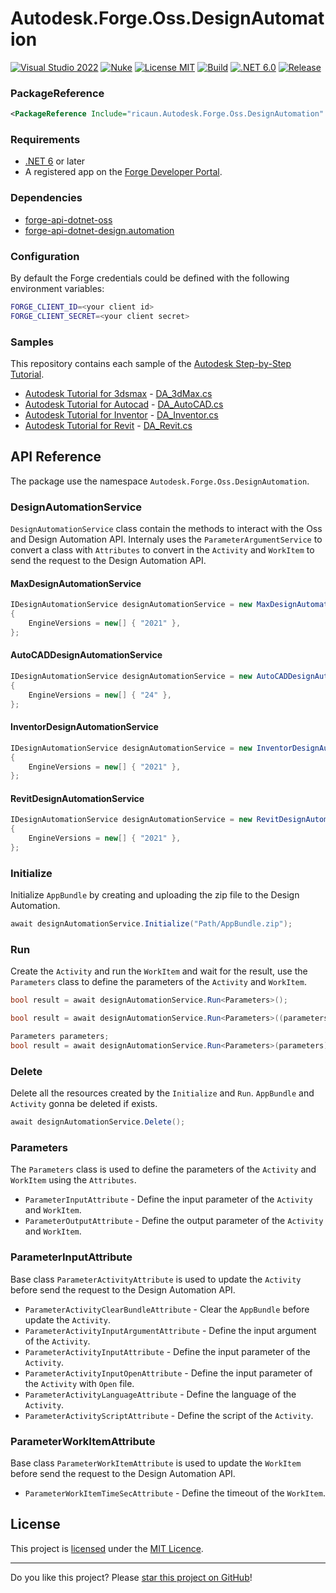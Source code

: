 # Autodesk.Forge.Oss.DesignAutomation

[![Visual Studio 2022](https://img.shields.io/badge/Visual%20Studio-2022-blue)](https://github.com/ricaun-io/forge-api-dotnet-oss.design.automation)
[![Nuke](https://img.shields.io/badge/Nuke-Build-blue)](https://nuke.build/)
[![License MIT](https://img.shields.io/badge/License-MIT-blue.svg)](LICENSE)
[![Build](https://github.com/ricaun-io/forge-api-dotnet-oss.design.automation/actions/workflows/Build.yml/badge.svg)](https://github.com/ricaun-io/forge-api-dotnet-oss.design.automation/actions)
[![.NET 6.0](https://img.shields.io/badge/.NET%206.0-blue.svg)](https://github.com/ricaun-io/forge-api-dotnet-oss.design.automation)
[![Release](https://img.shields.io/nuget/v/ricaun.Autodesk.Forge.Oss.DesignAutomation?logo=nuget&label=release&color=blue)](https://www.nuget.org/packages/ricaun.Autodesk.Forge.Oss.DesignAutomation)

### PackageReference

```xml
<PackageReference Include="ricaun.Autodesk.Forge.Oss.DesignAutomation" Version="*" />
```

### Requirements

- [.NET 6](https://dotnet.microsoft.com/en-us/download/dotnet/6.0) or later
- A registered app on the [Forge Developer Portal](http://forge.autodesk.com). 

### Dependencies

* [forge-api-dotnet-oss](https://github.com/ricaun-io/forge-api-dotnet-oss)
* [forge-api-dotnet-design.automation](https://github.com/Autodesk-Forge/forge-api-dotnet-design.automation)

### Configuration

By default the Forge credentials could be defined with the following environment variables:

```bash
FORGE_CLIENT_ID=<your client id>
FORGE_CLIENT_SECRET=<your client secret>
```

### Samples

This repository contains each sample of the [Autodesk Step-by-Step Tutorial](https://aps.autodesk.com/en/docs/design-automation/v3/tutorials/).

* [Autodesk Tutorial for 3dsmax](https://aps.autodesk.com/en/docs/design-automation/v3/tutorials/3dsmax/) - [DA_3dMax.cs](Autodesk.Forge.Oss.DesignAutomation.Samples/DA_3dMax.cs)
* [Autodesk Tutorial for Autocad](https://aps.autodesk.com/en/docs/design-automation/v3/tutorials/autocad/) - [DA_AutoCAD.cs](Autodesk.Forge.Oss.DesignAutomation.Samples/DA_AutoCAD.cs)
* [Autodesk Tutorial for Inventor](https://aps.autodesk.com/en/docs/design-automation/v3/tutorials/inventor/) - [DA_Inventor.cs](Autodesk.Forge.Oss.DesignAutomation.Samples/DA_Inventor.cs)
* [Autodesk Tutorial for Revit](https://aps.autodesk.com/en/docs/design-automation/v3/tutorials/revit/) - [DA_Revit.cs](Autodesk.Forge.Oss.DesignAutomation.Samples/DA_Revit.cs)

## API Reference

The package use the namespace `Autodesk.Forge.Oss.DesignAutomation`.

### DesignAutomationService

`DesignAutomationService` class contain the methods to interact with the Oss and Design Automation API. 
Internaly uses the `ParameterArgumentService` to convert a class with `Attributes` to convert in the `Activity` and `WorkItem` to send the request to the Design Automation API.

#### MaxDesignAutomationService
```csharp
IDesignAutomationService designAutomationService = new MaxDesignAutomationService("AppName")
{
	EngineVersions = new[] { "2021" },
};
```
#### AutoCADDesignAutomationService
```csharp
IDesignAutomationService designAutomationService = new AutoCADDesignAutomationService("AppName")
{
	EngineVersions = new[] { "24" },
};
```
#### InventorDesignAutomationService
```csharp
IDesignAutomationService designAutomationService = new InventorDesignAutomationService("AppName")
{
	EngineVersions = new[] { "2021" },
};
```
#### RevitDesignAutomationService
```csharp
IDesignAutomationService designAutomationService = new RevitDesignAutomationService("AppName")
{
	EngineVersions = new[] { "2021" },
};
```

### Initialize

Initialize `AppBundle` by creating and uploading the zip file to the Design Automation.

```csharp
await designAutomationService.Initialize("Path/AppBundle.zip");
```

### Run

Create the `Activity` and run the `WorkItem` and wait for the result, use the `Parameters` class to define the parameters of the `Activity` and `WorkItem`.

```csharp
bool result = await designAutomationService.Run<Parameters>();
```

```csharp
bool result = await designAutomationService.Run<Parameters>((parameters) => {});
```

```csharp
Parameters parameters;
bool result = await designAutomationService.Run<Parameters>(parameters);
```

### Delete

Delete all the resources created by the `Initialize` and `Run`. 
`AppBundle` and `Activity` gonna be deleted if exists.

```csharp
await designAutomationService.Delete();
```

### Parameters

The `Parameters` class is used to define the parameters of the `Activity` and `WorkItem` using the `Attributes`.
* `ParameterInputAttribute` - Define the input parameter of the `Activity` and `WorkItem`.
* `ParameterOutputAttribute` - Define the output parameter of the `Activity` and `WorkItem`.

### ParameterInputAttribute
Base class `ParameterActivityAttribute` is used to update the `Activity` before send the request to the Design Automation API.
* `ParameterActivityClearBundleAttribute` - Clear the `AppBundle` before update the `Activity`.
* `ParameterActivityInputArgumentAttribute` - Define the input argument of the `Activity`.
* `ParameterActivityInputAttribute` - Define the input parameter of the `Activity`.
* `ParameterActivityInputOpenAttribute` - Define the input parameter of the `Activity` with `Open` file.
* `ParameterActivityLanguageAttribute` - Define the language of the `Activity`.
* `ParameterActivityScriptAttribute` - Define the script of the `Activity`.

### ParameterWorkItemAttribute
Base class `ParameterWorkItemAttribute` is used to update the `WorkItem` before send the request to the Design Automation API.

* `ParameterWorkItemTimeSecAttribute` - Define the timeout of the `WorkItem`.

## License

This project is [licensed](LICENSE) under the [MIT Licence](https://en.wikipedia.org/wiki/MIT_License).

---

Do you like this project? Please [star this project on GitHub](https://github.com/ricaun-io/forge-api-dotnet-oss.design.automation/stargazers)!